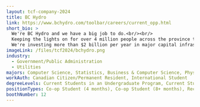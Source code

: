 ```yaml
---
layout: tcf-company-2024
title: BC Hydro
link: https://www.bchydro.com/toolbar/careers/current_opp.html
short_bio: >
  We're BC Hydro and we have a big job to do.<br/><br/>
  Keeping the lights on for over 4 million people across the province takes a lot of talented people doing many different jobs. From working deep in a generating station, atop a power pole, or behind a desk, whatever it is that makes you tick we offer challenging careers to help you reach your potential.<br/><br/>
  We're investing more than $2 billion per year in major capital infrastructure projects to help meet the growing demand for safe, reliable power. We're upgrading transmission lines, building new substations, and investing in our hydroelectric generation facilities. We aim to provide meaningful and challenging work, opportunities for growth and a healthy work/life balance. We've been recognized for excellence and been named one of B.C.'s Top Employers.
imageLink: /files/tcf2024/bchydro.png
industry:
  - Government/Public Administration
  - Utilities
majors: Computer Science, Statistics, Business & Computer Science, Physics, Data Science, Computer Engineering, Electrical Engineering, Mechanical Engineering
workAuth: Canadian Citizen/Permanent Resident, International Student
degreeLevels: Current Students in an Undergraduate Program, Current Students in a Masters Program, Current Students in a Phd Program, Graduated with an Undergraduate Degree, Graduated with a Graduate Degree (Masters or Phd)
positionTypes: Co-op Student (4 months), Co-op Student (8+ months), Recent Graduate, Part-time, Full-time, Temporary (Less than 4 months)
boothNumber: 12
---
```


